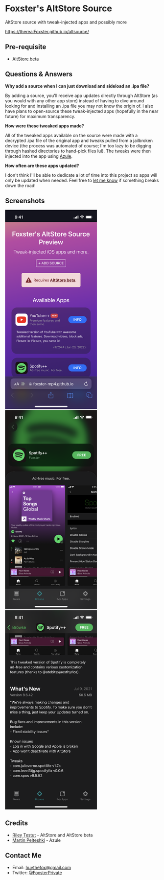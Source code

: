 # Foxster's AltStore Source
AltStore source with tweak-injected apps and possibly more

https://therealFoxster.github.io/altsource/

## Pre-requisite
* [AltStore beta](https://faq.altstore.io/patreon/beta-features/)

## Questions & Answers

**Why add a source when I can just download and sideload an .ipa file?**

By adding a source, you'll receive app updates directly through AltStore (as you would with any other app store) instead of having to dive around looking for and installing an .ipa file you may not know the origin of. I also have plans to open-source these tweak-injected apps (hopefully in the near future) for maximum transparency.

**How were these tweaked apps made?**

All of the tweaked apps available on the source were made with a decrypted .ipa file of the original app and tweaks pulled from a jailbroken device (the process was automated of course; I'm too lazy to be digging through hashed directories to hand-pick files lul). The tweaks were then injected into the app using [Azule](https://github.com/Al4ise/Azule).

**How often are these apps updated?**

I don't think I'll be able to dedicate a lot of time into this project so apps will only be updated when needed. Feel free to [let me know](#contact-me) if something breaks down the road!

## Screenshots
<img src="screenshots/IMG_1515.PNG" alt="screenshot1" width="300"/>
<img src="screenshots/IMG_1512.PNG" alt="screenshot2" width="300"/>
<img src="screenshots/IMG_1513.PNG" alt="screenshot3" width="300"/>

## Credits
* [Riley Testut](https://github.com/rileytestut) - AltStore and AltStore beta
* [Martin Pelteshki](https://github.com/Al4ise) - Azule

## Contact Me
* Email: [huythefox@gmail.com](mailto:huythefox@gmail.com)
* Twitter: [@FoxsterPrivate](https://twitter.com/FoxsterPrivate)
